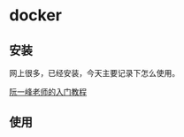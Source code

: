 # docker

## 安装

网上很多，已经安装，今天主要记录下怎么使用。

[阮一峰老师的入门教程](http://www.ruanyifeng.com/blog/2018/02/docker-tutorial.html)

## 使用



